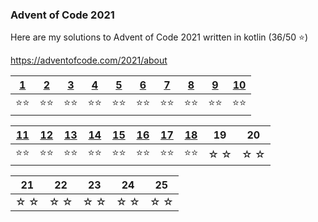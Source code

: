 ### Advent of Code 2021

Here are my solutions to Advent of Code 2021 written in kotlin (36/50 ⭐)

https://adventofcode.com/2021/about


| [1](src/main/kotlin/Day01.kt) | [2](src/main/kotlin/Day02.kt) | [3](src/main/kotlin/Day03.kt) | [4](src/main/kotlin/Day04.kt) | [5](src/main/kotlin/Day05.kt) | [6](src/main/kotlin/Day06.kt) | [7](src/main/kotlin/Day07.kt) | [8](src/main/kotlin/Day08.kt) | [9](src/main/kotlin/Day09.kt) | [10](src/main/kotlin/Day10.kt) |
|----|----|----|----|----|----|----|----|----|----|
| ⭐⭐ | ⭐⭐ | ⭐⭐ | ⭐⭐ | ⭐⭐ | ⭐⭐ | ⭐⭐ | ⭐⭐ | ⭐⭐ | ⭐⭐ |


| [11](src/main/kotlin/Day11.kt) | [12](src/main/kotlin/Day12.kt) | [13](src/main/kotlin/Day13.kt) | [14](src/main/kotlin/Day14.kt) | [15](src/main/kotlin/Day15.kt) | [16](src/main/kotlin/Day16.kt) | [17](src/main/kotlin/Day17.kt) | [18](src/main/kotlin/Day18.kt) | 19 | 20 |
|----|----|----|----|----|----|----|----|----|----|
| ⭐⭐ | ⭐⭐ | ⭐⭐ | ⭐⭐ | ⭐⭐ | ⭐⭐ | ⭐⭐ | ⭐⭐ | ☆ ☆ | ☆ ☆ |

| 21 | 22 | 23 | 24 | 25 |
|----|----|----|----|----|
| ☆ ☆ | ☆ ☆ | ☆ ☆ | ☆ ☆ | ☆ ☆ |
